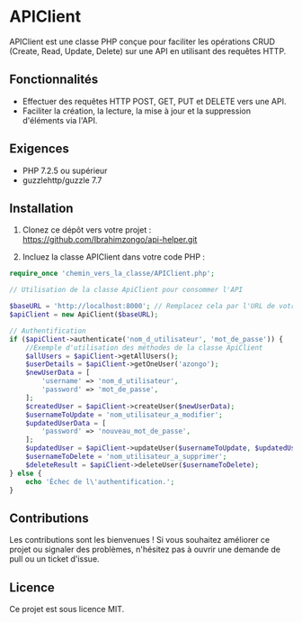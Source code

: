 # APIClient

APIClient est une classe PHP conçue pour faciliter les opérations CRUD (Create, Read, Update, Delete) sur une API en utilisant des requêtes HTTP.

## Fonctionnalités

- Effectuer des requêtes HTTP POST, GET, PUT et DELETE vers une API.
- Faciliter la création, la lecture, la mise à jour et la suppression d'éléments via l'API.

## Exigences

- PHP 7.2.5 ou supérieur
- guzzlehttp/guzzle 7.7

## Installation

1. Clonez ce dépôt vers votre projet : https://github.com/Ibrahimzongo/api-helper.git

2. Incluez la classe APIClient dans votre code PHP :

```php
require_once 'chemin_vers_la_classe/APIClient.php';

// Utilisation de la classe ApiClient pour consommer l'API

$baseURL = 'http://localhost:8000'; // Remplacez cela par l'URL de votre API
$apiClient = new ApiClient($baseURL);

// Authentification
if ($apiClient->authenticate('nom_d_utilisateur', 'mot_de_passe')) {
    //Exemple d'utilisation des méthodes de la classe ApiClient
    $allUsers = $apiClient->getAllUsers();
    $userDetails = $apiClient->getOneUser('azongo');
    $newUserData = [
        'username' => 'nom_d_utilisateur',
        'password' => 'mot_de_passe',
    ];
    $createdUser = $apiClient->createUser($newUserData);
    $usernameToUpdate = 'nom_utilisateur_a_modifier';
    $updatedUserData = [
        'password' => 'nouveau_mot_de_passe',
    ];
    $updatedUser = $apiClient->updateUser($usernameToUpdate, $updatedUserData);
    $usernameToDelete = 'nom_utilisateur_a_supprimer';
    $deleteResult = $apiClient->deleteUser($usernameToDelete);
} else {
    echo 'Échec de l\'authentification.';
}

```
## Contributions
Les contributions sont les bienvenues ! Si vous souhaitez améliorer ce projet ou signaler des problèmes, n'hésitez pas à ouvrir une demande de pull ou un ticket d'issue.

## Licence
Ce projet est sous licence MIT.
